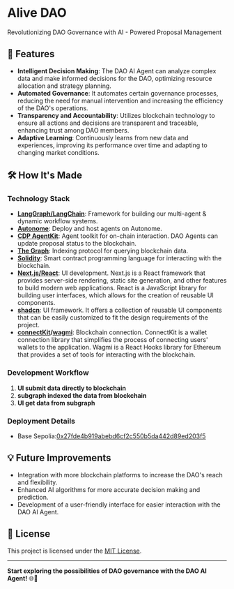 # Alive DAO
Revolutionizing DAO Governance with AI - Powered Proposal Management

## 🚀 Features

- **Intelligent Decision Making**: The DAO AI Agent can analyze complex data and make informed decisions for the DAO, optimizing resource allocation and strategy planning.
- **Automated Governance**: It automates certain governance processes, reducing the need for manual intervention and increasing the efficiency of the DAO's operations.
- **Transparency and Accountability**: Utilizes blockchain technology to ensure all actions and decisions are transparent and traceable, enhancing trust among DAO members.
- **Adaptive Learning**: Continuously learns from new data and experiences, improving its performance over time and adapting to changing market conditions.

## 🛠️ How It's Made
### Technology Stack

- **[LangGraph/LangChain](https://www.langchain.com/langgraph)**: Framework for building our multi-agent & dynamic workflow systems.
- **[Autonome](https://www.autono.meme/)**: Deploy and host agents on Autonome.
- **[CDP AgentKit](https://docs.cdp.coinbase.com/)**: Agent toolkit for on-chain interaction. DAO Agents can update proposal status to the blockchain.
- **[The Graph](https://thegraph.com/)**: Indexing protocol for querying blockchain data.
- **[Solidity](https://soliditylang.org/)**: Smart contract programming language for interacting with the blockchain.
- **[Next.js/React](https://nextjs.org/)**: UI development. Next.js is a React framework that provides server-side rendering, static site generation, and other features to build modern web applications. React is a JavaScript library for building user interfaces, which allows for the creation of reusable UI components.
- **[shadcn](https://ui.shadcn.com/)**: UI framework. It offers a collection of reusable UI components that can be easily customized to fit the design requirements of the project.
- **[connectKit](https://docs.family.co/connectkit)/[wagmi](https://wagmi.sh/)**: Blockchain connection. ConnectKit is a wallet connection library that simplifies the process of connecting users' wallets to the application. Wagmi is a React Hooks library for Ethereum that provides a set of tools for interacting with the blockchain.

### Development Workflow

1. **UI submit data directly to blockchain**
2. **subgraph indexed the data from blockchain**
3. **UI get data from subgraph**

### Deployment Details
- Base Sepolia:[0x27fde4b919abebd6cf2c550b5da442d89ed203f5](https://sepolia.basescan.org/address/0x27fde4b919abebd6cf2c550b5da442d89ed203f5)

## 💡 Future Improvements

- Integration with more blockchain platforms to increase the DAO's reach and flexibility.
- Enhanced AI algorithms for more accurate decision making and prediction.
- Development of a user-friendly interface for easier interaction with the DAO AI Agent.

## 📄 License

This project is licensed under the [MIT License](LICENSE).

---

**Start exploring the possibilities of DAO governance with the DAO AI Agent!** 🌐🤖

